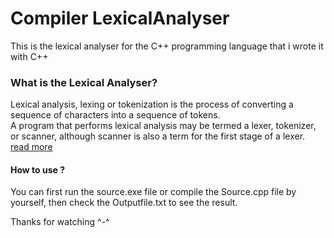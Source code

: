 # Compiler LexicalAnalyser
This is the lexical analyser for the C++ programming language that i wrote it with C++</br>

### What is the Lexical Analyser?</br>
Lexical analysis, lexing or tokenization is the process of converting a sequence of characters into a sequence of tokens.</br>A program that performs lexical analysis may be termed a lexer, tokenizer, or scanner, although scanner is also a term for the first stage of a lexer. [read more](https://en.wikipedia.org/wiki/Lexical_analysis)</br>
 
#### How to use ?</br>
You can first run the source.exe file or compile the Source.cpp file by yourself,
then check the Outputfile.txt to see the result.</br>

Thanks for watching ^-^
